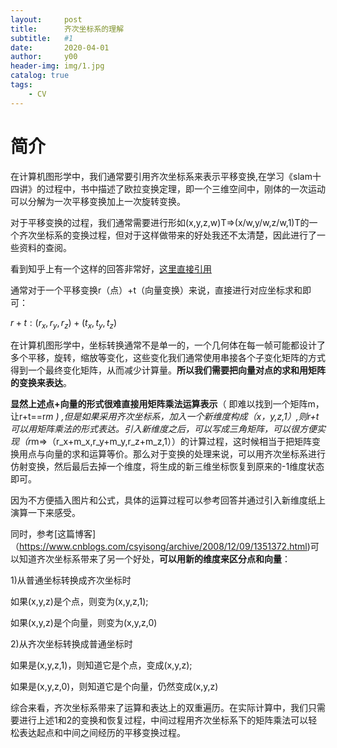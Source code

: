 ```yaml
---
layout:     post
title:      齐次坐标系的理解
subtitle:   #1
date:       2020-04-01
author:     y00
header-img: img/1.jpg
catalog: true
tags:
    - CV
---
```


# 简介
在计算机图形学中，我们通常要引用齐次坐标系来表示平移变换,在学习《slam十四讲》的过程中，书中描述了欧拉变换定理，即一个三维空间中，刚体的一次运动可以分解为一次平移变换加上一次旋转变换。

对于平移变换的过程，我们通常需要进行形如(x,y,z,w)T=>(x/w,y/w,z/w,1)T的一个齐次坐标系的变换过程，但对于这样做带来的好处我还不太清楚，因此进行了一些资料的查阅。

看到知乎上有一个这样的回答非常好，[这里直接引用](https://www.zhihu.com/question/26655998/answer/43847213)

通常对于一个平移变换r（点）+t（向量变换）来说，直接进行对应坐标求和即可：

$r+t:(r_x,r_y,r_z)+(t_x,t_y,t_z)$

在计算机图形学中，坐标转换通常不是单一的，一个几何体在每一帧可能都设计了多个平移，旋转，缩放等变化，这些变化我们通常使用串接各个子变化矩阵的方式得到一个最终变化矩阵，从而减少计算量。**所以我们需要把向量对点的求和用矩阵的变换来表达**。

**显然上述点+向量的形式很难直接用矩阵乘法运算表示**（ 即难以找到一个矩阵m，让r+t==r*m ) ,但是如果采用齐次坐标系，加入一个新维度构成（x，y,z,1）,则r+t可以用矩阵乘法的形式表达。引入新维度之后，可以写成三角矩阵，可以很方便实现（r*m=>（r_x+m_x,r_y+m_y,r_z+m_z,1））的计算过程，这时候相当于把矩阵变换用点与向量的求和运算等价。那么对于变换的处理来说，可以用齐次坐标系进行仿射变换，然后最后去掉一个维度，将生成的新三维坐标恢复到原来的-1维度状态即可。

因为不方便插入图片和公式，具体的运算过程可以参考回答并通过引入新维度纸上演算一下来感受。

同时，参考[这篇博客]（https://www.cnblogs.com/csyisong/archive/2008/12/09/1351372.html)可以知道齐次坐标系带来了另一个好处，**可以用新的维度来区分点和向量**：

1)从普通坐标转换成齐次坐标时

   如果(x,y,z)是个点，则变为(x,y,z,1);

   如果(x,y,z)是个向量，则变为(x,y,z,0)

2)从齐次坐标转换成普通坐标时   

   如果是(x,y,z,1)，则知道它是个点，变成(x,y,z);

   如果是(x,y,z,0)，则知道它是个向量，仍然变成(x,y,z)

综合来看，齐次坐标系带来了运算和表达上的双重遍历。在实际计算中，我们只需要进行上述1和2的变换和恢复过程，中间过程用齐次坐标系下的矩阵乘法可以轻松表达起点和中间之间经历的平移变换过程。
 
